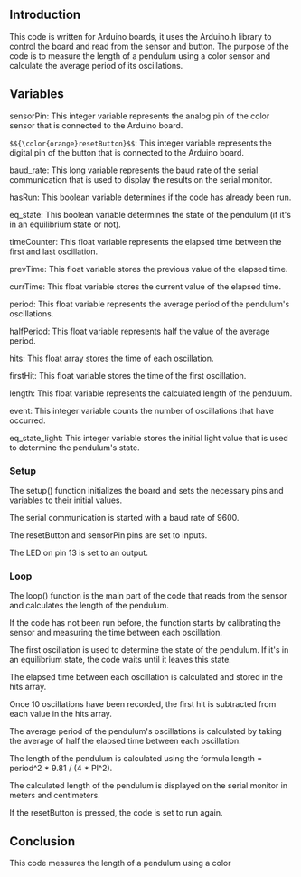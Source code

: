## Introduction
This code is written for Arduino boards, it uses the Arduino.h library to control the board and read from the sensor and button. The purpose of the code is to measure the length of a pendulum using a color sensor and calculate the average period of its oscillations.

## Variables
sensorPin: This integer variable represents the analog pin of the color sensor that is connected to the Arduino board.

`$${\color{orange}resetButton}$$`: This integer variable represents the digital pin of the button that is connected to the Arduino board.

baud_rate: This long variable represents the baud rate of the serial communication that is used to display the results on the serial monitor.

hasRun: This boolean variable determines if the code has already been run.

eq_state: This boolean variable determines the state of the pendulum (if it's in an equilibrium state or not).

timeCounter: This float variable represents the elapsed time between the first and last oscillation.

prevTime: This float variable stores the previous value of the elapsed time.

currTime: This float variable stores the current value of the elapsed time.

period: This float variable represents the average period of the pendulum's oscillations.

halfPeriod: This float variable represents half the value of the average period.

hits: This float array stores the time of each oscillation.

firstHit: This float variable stores the time of the first oscillation.

length: This float variable represents the calculated length of the pendulum.

event: This integer variable counts the number of oscillations that have occurred.

eq_state_light: This integer variable stores the initial light value that is used to determine the pendulum's state.

### Setup
The setup() function initializes the board and sets the necessary pins and variables to their initial values.

The serial communication is started with a baud rate of 9600.

The resetButton and sensorPin pins are set to inputs.

The LED on pin 13 is set to an output.

### Loop
The loop() function is the main part of the code that reads from the sensor and calculates the length of the pendulum.

If the code has not been run before, the function starts by calibrating the sensor and measuring the time between each oscillation.

The first oscillation is used to determine the state of the pendulum. If it's in an equilibrium state, the code waits until it leaves this state.

The elapsed time between each oscillation is calculated and stored in the hits array.

Once 10 oscillations have been recorded, the first hit is subtracted from each value in the hits array.

The average period of the pendulum's oscillations is calculated by taking the average of half the elapsed time between each oscillation.

The length of the pendulum is calculated using the formula length = period^2 * 9.81 / (4 * PI^2).

The calculated length of the pendulum is displayed on the serial monitor in meters and centimeters.

If the resetButton is pressed, the code is set to run again.

## Conclusion
This code measures the length of a pendulum using a color

